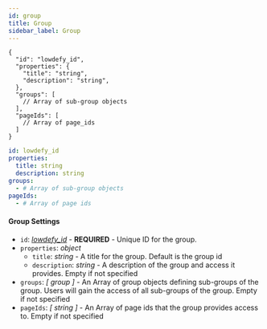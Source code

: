 ```yaml
---
id: group
title: Group
sidebar_label: Group
---
```

<!--DOCUSAURUS_CODE_TABS-->
<!--JSON-->
```json5
{
  "id": "lowdefy_id",
  "properties": {
    "title": "string",
    "description": "string",
  },
  "groups": [
    // Array of sub-group objects
  ],
  "pageIds": [
    // Array of page_ids
  ]
}
```
<!--YAML-->
```yaml
id: lowdefy_id
properties: 
  title: string
  description: string
groups:
  - # Array of sub-group objects
pageIds:
  - # Array of page ids
```
<!--END_DOCUSAURUS_CODE_TABS-->

#### Group Settings

- `id`: _[lowdefy_id](lowdefy-file#names-and-ids)_ - **REQUIRED** - Unique ID for the group.
- `properties`: _object_
  - `title`: _string_ - A title for the group. Default is the group id
  - `description`: _string_ - A description of the group and access it provides. Empty if not specified
- `groups`: _[ group ]_ - An Array of group objects defining sub-groups of the group. Users will gain the access of all sub-groups of the group. Empty if not specified
- `pageIds`: _[ string ]_ - An Array of page ids that the group provides access to. Empty if not specified